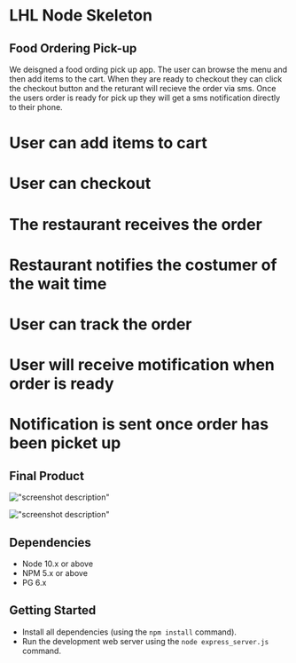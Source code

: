 LHL Node Skeleton
=========

## Food Ordering Pick-up

We deisgned a food ording pick up app. The user can browse the menu and then add items to the cart. When they are ready to checkout they can click the checkout button and the returant will recieve the order via sms. Once the users order is ready for pick up they will get a sms notification directly to their phone. 

# User can add items to cart
# User can checkout
# The restaurant receives the order
# Restaurant notifies the costumer of the wait time
# User can track the order
# User will receive motification when order is ready
# Notification is sent once order has been picket up


## Final Product 

!["screenshot description"](#)

!["screenshot description"](#)



## Dependencies

- Node 10.x or above
- NPM 5.x or above
- PG 6.x

## Getting Started

- Install all dependencies (using the `npm install` command).
- Run the development web server using the `node express_server.js` command.

